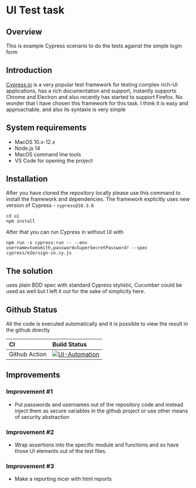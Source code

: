 # UI Test task
## Overview 

This is example Cypress scenario to do the tests against the simple login form

## Introduction

[Cypress.io](https://cypress.io) is a very popular test framework for testing complex rich-UI applications, has a rich documentation and support, instantly supports Chrome and Electron and also recently has started to support Firefox. No wonder that I have chosen this framework for this task. I think it is easy and approachable, and also its syntaxis is very simple

## System requirements

- MacOS 10.x-12.x
- Node.js 14
- MacOS command line tools
- VS Code for opening the project

## Installation

After you have cloned the repository locally please use this command to install the framework and dependencies. The framework explicitly uses new version of Cypress - `cypress@10.3.0` 
  
	cd ui
	npm install

After that you can run Cypress in without UI with
    
	npm run -s cypress:run -- --env username=tomsmith,password=SuperSecretPassword! --spec cypress/e2e/sign-in.cy.js

## The solution

uses plain BDD spec with standard Cypress stylistic, Cucumber could be used as well but I left it out for the sake of simplicity here.

## Github Status

All the code is executed automatically and it is possible to view the result in the github directly

| CI            | Build Status  |
| :---------    | :---------    |
| Github Action | [![UI-Automation](https://github.com/Desperado/test_task_qd/actions/workflows/ui.yml/badge.svg)](https://github.com/Desperado/test_task_qd/actions/workflows/ui.yml) |

## Improvements

### Improvement #1

- Put passwords and usernames out of the repository code and instead inject them as secure variables in the github project or use other means of security abstraction

### Improvement #2

- Wrap assertions into the specific module and functions and so have those UI elements out of the test files.

### Improvement #3

- Make a reporting nicer with html reports